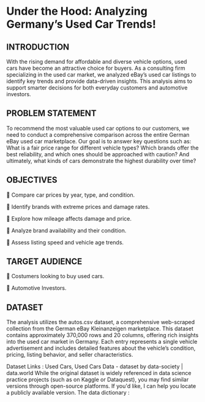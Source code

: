 # Under the Hood: Analyzing Germany’s Used Car Trends!
## INTRODUCTION
With the rising demand for affordable and diverse vehicle options, used cars have become an attractive choice for buyers. As a consulting firm specializing in the used car market, we analyzed eBay’s used car listings to identify key trends and provide data-driven insights. This analysis aims to support smarter decisions for both everyday customers and automotive investors.

## PROBLEM STATEMENT
To recommend the most valuable used car options to our customers, we need to conduct a comprehensive comparison across the entire German eBay used car marketplace. Our goal is to answer key questions such as: What is a fair price range for different vehicle types? Which brands offer the best reliability, and which ones should be approached with caution? And ultimately, what kinds of cars demonstrate the highest durability over time?

## OBJECTIVES
🚙	Compare car prices by year, type, and condition.

🚙	Identify brands with extreme prices and damage rates.

🚙 Explore how mileage affects damage and price.

🚙	Analyze brand availability and their condition.

🚙	Assess listing speed and vehicle age trends.

## TARGET AUDIENCE
🚙 Costumers looking to buy used cars.

🚙	Automotive Investors.

## DATASET
The analysis utilizes the autos.csv dataset, a comprehensive web-scraped collection from the German eBay Kleinanzeigen marketplace. This dataset contains approximately 370,000 rows and 20 columns, offering rich insights into the used car market in Germany. Each entry represents a single vehicle advertisement and includes detailed features about the vehicle’s condition, pricing, listing behavior, and seller characteristics.

Dataset Links : Used Cars, Used Cars Data - dataset by data-society | data.world
While the original dataset is widely referenced in data science practice projects (such as on Kaggle or Dataquest), you may find similar versions through open-source platforms. If you'd like, I can help you locate a publicly available version.
The data dictionary :
